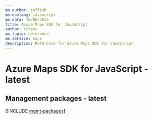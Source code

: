 ```yaml
---
ms.author: jeffish
ms.devlang: javascript
ms.data: 10/06/2022
title: Azure Maps SDK for JavaScript
author: xirzec
ms.topic: reference
ms.service: maps
description: Reference for Azure Maps SDK for JavaScript
---
```

# Azure Maps SDK for JavaScript - latest

## Management packages - latest
[!INCLUDE [mgmt-packages](maps-mgmt-index.md)]